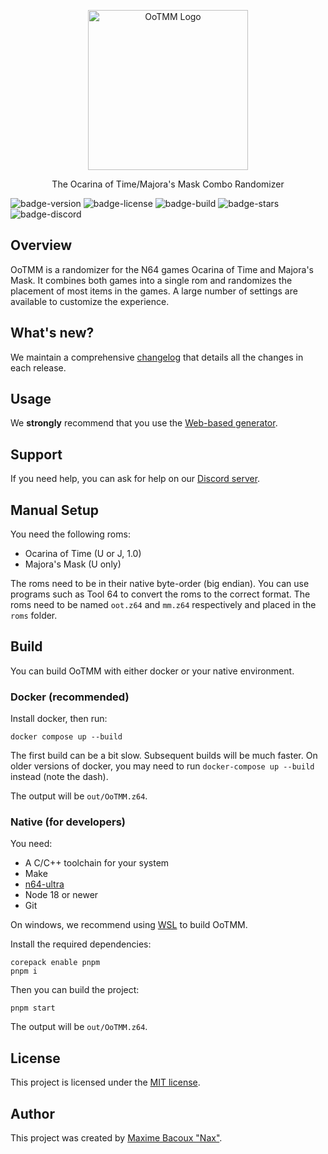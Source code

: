 <p align="center">
  <img alt="OoTMM Logo" with="256" height="256" src="https://raw.githubusercontent.com/OoTMM/OoTMM/master/packages/gui/app/assets/logo.png"/>
  <p align="center">The Ocarina of Time/Majora's Mask Combo Randomizer</p>
</p>

![badge-version](https://img.shields.io/github/v/tag/OoTMM/OoTMM?label=version&sort=semver)
![badge-license](https://img.shields.io/github/license/OoTMM/OoTMM)
![badge-build](https://img.shields.io/github/actions/workflow/status/OoTMM/OoTMM/ci.yml?branch=develop)
![badge-stars](https://img.shields.io/github/stars/OoTMM/OoTMM)
![badge-discord](https://discordapp.com/api/guilds/1004394204992118935/widget.png?style=shield)

## Overview

OoTMM is a randomizer for the N64 games Ocarina of Time and Majora's Mask.
It combines both games into a single rom and randomizes the placement of most items in the games.
A large number of settings are available to customize the experience.

## What's new?

We maintain a comprehensive [changelog](CHANGELOG.md) that details all the changes in each release.

## Usage

We **strongly** recommend that you use the [Web-based generator](https://ootmm.com).

## Support

If you need help, you can ask for help on our [Discord server](https://discord.gg/4QdtPBP6wf).

## Manual Setup

You need the following roms:

 * Ocarina of Time (U or J, 1.0)
 * Majora's Mask (U only)

The roms need to be in their native byte-order (big endian). You can use programs such as Tool 64 to convert the roms to the correct format.
The roms need to be named `oot.z64` and `mm.z64` respectively and placed in the `roms` folder.

## Build

You can build OoTMM with either docker or your native environment.

### Docker (recommended)

Install docker, then run:

    docker compose up --build

The first build can be a bit slow. Subsequent builds will be much faster.
On older versions of docker, you may need to run `docker-compose up --build` instead (note the dash).

The output will be `out/OoTMM.z64`.

### Native (for developers)

You need:

 * A C/C++ toolchain for your system
 * Make
 * [n64-ultra](https://github.com/glankk/n64)
 * Node 18 or newer
 * Git

On windows, we recommend using [WSL](https://docs.microsoft.com/en-us/windows/wsl/install-win10) to build OoTMM.

Install the required dependencies:

    corepack enable pnpm
    pnpm i

Then you can build the project:

    pnpm start

The output will be `out/OoTMM.z64`.

## License

This project is licensed under the [MIT license](LICENSE).

## Author

This project was created by [Maxime Bacoux "Nax"](https://github.com/Nax).
